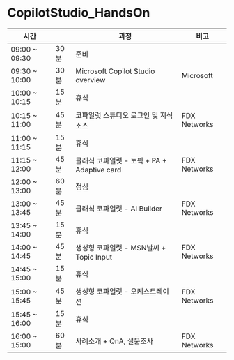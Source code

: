# CopilotStudio_HandsOn


|시간||과정|비고|
|--|--|--|--|
|09:00 ~ 09:30 | 30분 | 준비 ||
|09:30 ~ 10:00 | 30분 | Microsoft Copilot Studio overview | Microsoft |
|10:00 ~ 10:15 | 15분 |휴식 | |
|10:15 ~ 11:00 | 45분 | 코파일럿 스튜디오 로그인 및 지식소스| FDX Networks |
|11:00 ~ 11:15 | 15분 |휴식 | |
|11:15 ~ 12:00 | 45분 | 클래식 코파일럿  - 토픽 + PA + Adaptive card| FDX Networks |
|12:00 ~ 13:00 | 60분 | 점심 | |
|13:00 ~ 13:45 | 45분 | 클래식 코파일럿  - AI Builder|FDX Networks |
|13:45 ~ 14:00 | 15분 | 휴식 | |
|14:00 ~ 14:45 | 45분 | 생성형 코파일럿  - MSN날씨 + Topic Input|FDX Networks |
|14:45 ~ 15:00 | 15분 | 휴식 | |
|15:00 ~ 15:45 | 45분 | 생성형 코파일럿  - 오케스트레이션|FDX Networks |
|15:45 ~ 16:00 | 15분 | 휴식 | |
|16:00 ~ 15:00 | 60분 | 사례소개 + QnA, 설문조사|FDX Networks |
